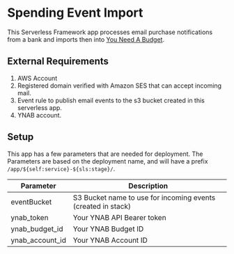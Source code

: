 # Spending Event Import

This Serverless Framework app processes email purchase notifications from a bank and imports then into [You Need A Budget](https://www.youneedabudget.com/).

## External Requirements

1. AWS Account
1. Registered domain verified with Amazon SES that can accept incoming mail.
1. Event rule to publish email events to the s3 bucket created in this serverless app.
1. YNAB account.

## Setup

This app has a few parameters that are needed for deployment. The Parameters are based on the deployment name, and will have a prefix `/app/${self:service}-${sls:stage}/`.

| Parameter | Description |
| -- | -- |
| eventBucket | S3 Bucket name to use for incoming events (created in stack) |
| ynab_token | Your YNAB API Bearer token |
| ynab_budget_id | Your YNAB Budget ID |
| ynab_account_id | Your YNAB Account ID |
